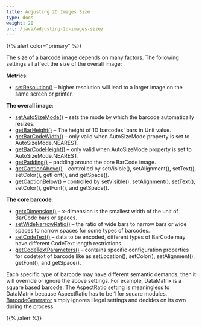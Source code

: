 ```yaml
---
title: Adjusting 2D Images Size
type: docs
weight: 20
url: /java/adjusting-2d-images-size/
---
```


{{% alert color="primary" %}} 

The size of a barcode image depends on many factors. The following settings all affect the size of the overall image:

**Metrics**:

- [setResolution()](https://apireference.aspose.com/barcode/java/com.aspose.barcode.generation/BaseGenerationParameters#setResolution-float-) – higher resolution will lead to a larger image on the same screen or printer.

**The overall image**:

- [setAutoSizeMode()](https://apireference.aspose.com/barcode/java/com.aspose.barcode.generation/BaseGenerationParameters#getAutoSizeMode--) – sets the mode by which the barcode automatically resizes.
- [getBarHeight()](https://apireference.aspose.com/barcode/java/com.aspose.barcode.generation/BarcodeParameters#getBarHeight--) – The height of 1D barcodes' bars in Unit value.
- [getBarCodeWidth()](https://apireference.aspose.com/barcode/java/com.aspose.barcode.generation/BaseGenerationParameters#getImageWidth--) – only valid when AutoSizeMode property is set to AutoSizeMode.NEAREST.
- [getBarCodeHeight()](https://apireference.aspose.com/barcode/java/com.aspose.barcode.generation/BaseGenerationParameters#getImageHeight--) – only valid when AutoSizeMode property is set to AutoSizeMode.NEAREST.
- [getPadding()](https://apireference.aspose.com/barcode/java/com.aspose.barcode.generation/BarcodeParameters#getPadding--) – padding around the core BarCode image. 
- [getCaptionAbove()](https://apireference.aspose.com/barcode/java/com.aspose.barcode.generation/BaseGenerationParameters#getCaptionAbove--) – controlled by setVisible(), setAlignment(), setText(), setColor(), getFont(), and getSpace().
- [getCaptionBelow()](https://apireference.aspose.com/barcode/java/com.aspose.barcode.generation/BaseGenerationParameters#getCaptionBelow--) – controlled by setVisible(), setAlignment(), setText(), setColor(), getFont(), and getSpace().

**The core barcode**:

- [getxDimension()](https://apireference.aspose.com/barcode/java/com.aspose.barcode.generation/BarcodeParameters#getXDimension--) – x-dimension is the smallest width of the unit of BarCode bars or spaces.
- [setWideNarrowRatio()](https://apireference.aspose.com/barcode/java/com.aspose.barcode.generation/BarcodeParameters#setWideNarrowRatio-float-) – the ratio of wide bars to narrow bars or wide spaces to narrow spaces for some types of barcodes.
- [setCodeText()](https://apireference.aspose.com/barcode/java/com.aspose.barcode.generation/BarcodeGenerator#setCodeText-java.lang.String-) – data to be encoded, different types of BarCode may have different CodeText length restrictions.
- [getCodeTextParameters()](https://apireference.aspose.com/barcode/java/com.aspose.barcode.generation/BarcodeParameters#getCodeTextParameters--) – contains specific configuration properties for codetext of barcode like as setLocation(), setColor(), setAlignment(), getFont(), and getSpace().  

Each specific type of barcode may have different semantic demands, then it will override or ignore the above settings. For example, DataMatrix is a square based barcode. The AspectRatio setting is meaningless to DataMatrix because AspectRatio has to be 1 for square modules. [BarcodeGenerator](https://apireference.aspose.com/barcode/java/com.aspose.barcode.generation/BarcodeGenerator) simply ignores illegal settings and decides on its own during the process.

{{% /alert %}}
